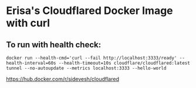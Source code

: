 # Erisa's Cloudflared Docker Image with curl

## To run with health check:

`docker run --health-cmd='curl --fail http://localhost:3333/ready' --health-interval=60s --health-timeout=10s cloudflare/cloudflared:latest tunnel --no-autoupdate --metrics localhost:3333 --hello-world`

https://hub.docker.com/r/sidevesh/cloudflared

